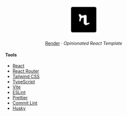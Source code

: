 <p align="center">
  <img src="./src/assets/icons/logo.svg" alt="Render - Opinionated React Template" width="100"/>
</p>

<p align="center">
  <a href="https://rendertemplate.vercel.app" target="_blank" rel="noopener noreferrer">Render</a>
  <span> · </span>
  <i>Opinionated React Template</i>
</p>

#### Tools

- [React](https://reactjs.org)
- [React Router](https://reactrouter.com/web)
- [Tailwind CSS](https://tailwindcss.com)
- [TypeScript](https://www.typescriptlang.org)
- [Vite](https://vitejs.dev)
- [ESLint](https://eslint.org)
- [Prettier](https://prettier.io)
- [Commit Lint](https://commitlint.js.org)
- [Husky](https://typicode.github.io/husky)
